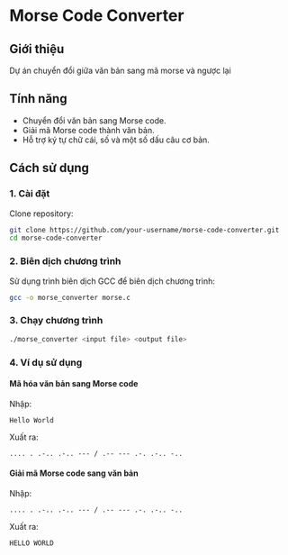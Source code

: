 
# Morse Code Converter

## Giới thiệu
Dự án chuyển đổi giữa văn bản sang mã morse và ngược lại

## Tính năng
- Chuyển đổi văn bản sang Morse code.
- Giải mã Morse code thành văn bản.
- Hỗ trợ ký tự chữ cái, số và một số dấu câu cơ bản.

## Cách sử dụng
### 1. Cài đặt
Clone repository:
```bash
git clone https://github.com/your-username/morse-code-converter.git
cd morse-code-converter
```

### 2. Biên dịch chương trình
Sử dụng trình biên dịch GCC để biên dịch chương trình:
```bash
gcc -o morse_converter morse.c
```

### 3. Chạy chương trình
```bash
./morse_converter <input file> <output file>
```

### 4. Ví dụ sử dụng
#### Mã hóa văn bản sang Morse code
Nhập:
```
Hello World
```
Xuất ra:
```
.... . .-.. .-.. --- / .-- --- .-. .-.. -..
```

#### Giải mã Morse code sang văn bản
Nhập:
```
.... . .-.. .-.. --- / .-- --- .-. .-.. -..
```
Xuất ra:
```
HELLO WORLD
```

